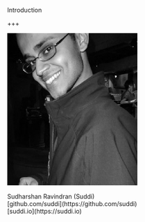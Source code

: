 Introduction

+++

![Suddi](assets/img/suddi.jpg)

<div class="align-points">
	<i class="fa fa-user"></i> Sudharshan Ravindran (Suddi)<br/>
	<i class="fa fa-github"></i> [github.com/suddi](https://github.com/suddi)<br/>
	<i class="fa fa-globe"></i> [suddi.io](https://suddi.io)<br/>
</div>
